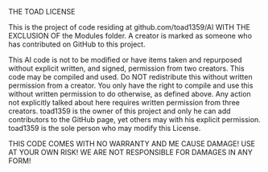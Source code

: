 THE TOAD LICENSE

This is the project of code residing at github.com/toad1359/AI WITH THE EXCLUSION OF the Modules folder.
A creator is marked as someone who has contributed on GitHub to this project.

This AI code is not to be modified or have items taken and repurposed without explicit written, and signed, permission 
from two creators. This code may be compiled and used. Do NOT redistribute this without written permission from a 
creator. You only have the right to compile and use this without written permission to do otherwise, as defined above. 
Any action not explicitly talked about here requires written permission from three creators. toad1359 is the owner of 
this project and only he can add contributors to the GitHub page, yet others may with his explicit permission. toad1359 
is the sole person who may modify this License.

THIS CODE COMES WITH NO WARRANTY AND ME CAUSE DAMAGE!
USE AT YOUR OWN RISK!
WE ARE NOT RESPONSIBLE FOR DAMAGES IN ANY FORM!
